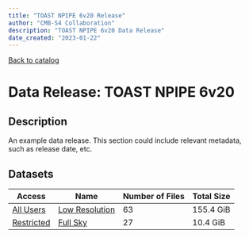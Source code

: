 ```yaml
---
title: "TOAST NPIPE 6v20 Release"
author: "CMB-S4 Collaboration"
description: "TOAST NPIPE 6v20 Data Release"
date_created: "2023-01-22"
---
```


[Back to catalog](../../#releases)

# Data Release: TOAST NPIPE 6v20

## Description

An example data release. This section could include relevant metadata,
such as release date, etc.

## Datasets

| Access | Name | Number of Files | Total Size |
| ------ | ---- | --------- | ------ |
| [All Users](https://app.globus.org/groups/f6c4ab39-9aa9-11ed-bd74-ff3b77a8cdd3/join) | [Low Resolution](lowres.html)   |  63 | 155.4 GiB |
| [Restricted](https://app.globus.org/groups/e3a53329-9aaa-11ed-b37d-b7fded1d3618/join) | [Full Sky](fullsky.html)   | 27 | 10.4 GiB |

